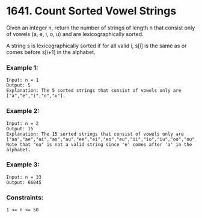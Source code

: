 # 1641. Count Sorted Vowel Strings

Given an integer n, return the number of strings of length n that consist only of vowels (a, e, i, o, u) and are lexicographically sorted.

A string s is lexicographically sorted if for all valid i, s[i] is the same as or comes before s[i+1] in the alphabet.

 

### Example 1:
```
Input: n = 1
Output: 5
Explanation: The 5 sorted strings that consist of vowels only are ["a","e","i","o","u"].
```
### Example 2:
```
Input: n = 2
Output: 15
Explanation: The 15 sorted strings that consist of vowels only are
["aa","ae","ai","ao","au","ee","ei","eo","eu","ii","io","iu","oo","ou","uu"].
Note that "ea" is not a valid string since 'e' comes after 'a' in the alphabet.
```
### Example 3:
```
Input: n = 33
Output: 66045
```

### Constraints:
```
1 <= n <= 50 
```
